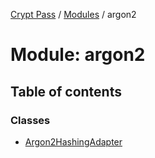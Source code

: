 [Crypt Pass](../README.md) / [Modules](../modules.md) / argon2

# Module: argon2

## Table of contents

### Classes

- [Argon2HashingAdapter](../classes/argon2.Argon2HashingAdapter.md)
